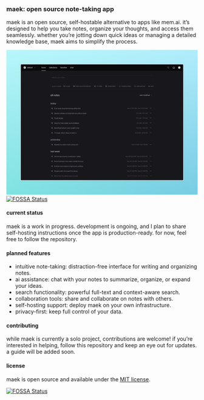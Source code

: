 ### maek: open source note-taking app

maek is an open source, self-hostable alternative to apps like mem.ai. it’s designed to help you take notes, organize your thoughts, and access them seamlessly. whether you’re jotting down quick ideas or managing a detailed knowledge base, maek aims to simplify the process.

![maek](.github/assets/hero.jpeg)
[![FOSSA Status](https://app.fossa.com/api/projects/git%2Bgithub.com%2Fkarngyan%2Fmaek.svg?type=shield)](https://app.fossa.com/projects/git%2Bgithub.com%2Fkarngyan%2Fmaek?ref=badge_shield)

#### current status

maek is a work in progress. development is ongoing, and I plan to share self-hosting instructions once the app is production-ready. for now, feel free to follow the repository.

#### planned features

- intuitive note-taking: distraction-free interface for writing and organizing notes.
- ai assistance: chat with your notes to summarize, organize, or expand your ideas.
- search functionality: powerful full-text and context-aware search.
- collaboration tools: share and collaborate on notes with others.
- self-hosting support: deploy maek on your own infrastructure.
- privacy-first: keep full control of your data.

#### contributing

while maek is currently a solo project, contributions are welcome! if you’re interested in helping, follow this repository and keep an eye out for updates. a guide will be added soon.

#### license

maek is open source and available under the [MIT license](https://github.com/karngyan/maek/blob/main/license).



[![FOSSA Status](https://app.fossa.com/api/projects/git%2Bgithub.com%2Fkarngyan%2Fmaek.svg?type=large)](https://app.fossa.com/projects/git%2Bgithub.com%2Fkarngyan%2Fmaek?ref=badge_large)